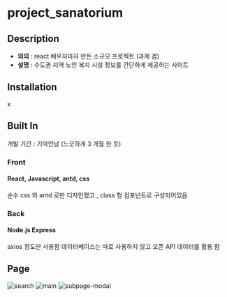 # project_sanatorium
## Description
* **의의** : react 배우자마자 만든 소규모 프로젝트 (과제 겸)
* **설명** : 수도권 지역 노인 복지 시설 정보를 간단하게 제공하는 사이트

## Installation

x

## Built In
개발 기간 : 기억안남 (느긋하게 3 개월 한 듯)

### Front

#### React, Javascript, antd, css    
순수 css 와 antd 로만 디자인했고 , class 형 컴포넌트로 구성되어있음 

### Back

#### Node.js Express
axios 정도만 사용함 데이터베이스는 따로 사용하지 않고 오픈 API 데이터를 활용 함

## Page
![search](https://user-images.githubusercontent.com/80731330/154101392-19cd8dfa-9e9f-4087-a80e-86c7467e9942.png)
![main](https://user-images.githubusercontent.com/80731330/154101397-4286effd-6ea9-4ede-9271-633e7f6278da.png)
![subpage-modal](https://user-images.githubusercontent.com/80731330/154101403-2edb57e4-1949-4664-a830-288dae968e63.png)
